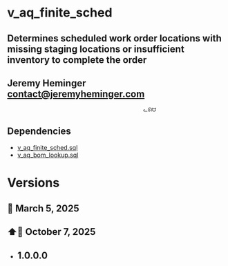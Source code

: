 
# v_aq_finite_sched
## Determines scheduled work order locations with missing staging locations or insufficient inventory to complete the order
## Jeremy Heminger <contact@jeremyheminger.com>

                                                ᓚᘏᗢ

## Dependencies

 - [v_aq_finite_sched.sql](v_aq_finite_sched.sql)
 - [v_aq_bom_lookup.sql](v_aq_bom_lookup.sql)

# Versions

## 📅 March 5, 2025
## ⬆️📅 October 7, 2025

* ## 1.0.0.0
